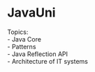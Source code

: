 # JavaUni
Topics:\
    -  Java Core\
    -  Patterns\
    -  Java Reflection API\
    -  Architecture of IT systems 
